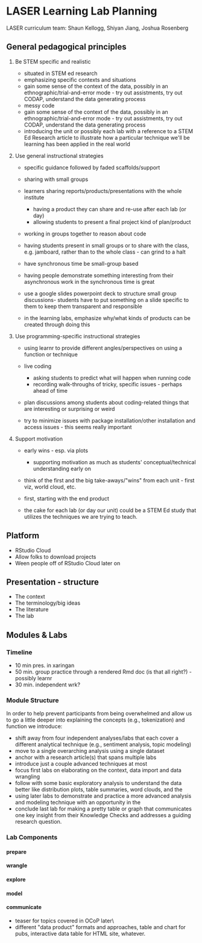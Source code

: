 # LASER Learning Lab Planning

LASER curriculum team: Shaun Kellogg, Shiyan Jiang, Joshua Rosenberg

## General pedagogical principles

1.  Be STEM specific and realistic

    -   situated in STEM ed research
    -   emphasizing specific contexts and situations
    -   gain some sense of the context of the data, possibly in an ethnographic/trial-and-error mode - try out assistments, try out CODAP, understand the data generating process
    -   messy code
    -   gain some sense of the context of the data, possibly in an ethnographic/trial-and-error mode - try out assistments, try out CODAP, understand the data generating process
    -   introducing the unit or possibly each lab with a reference to a STEM Ed Research article to illustrate how a particular technique we'll be learning has been applied in the real world

2.  Use general instructional strategies

    -   specific guidance followed by faded scaffolds/support

    -   sharing with small groups

    -   learners sharing reports/products/presentations with the whole institute

        -   having a product they can share and re-use after each lab (or day)
        -   allowing students to present a final project kind of plan/product

    -   working in groups together to reason about code

    -   having students present in small groups or to share with the class, e.g. jamboard, rather than to the whole class - can grind to a halt

    -   have synchronous time be small-group based

    -   having people demonstrate something interesting from their asynchronous work in the synchronous time is great

    -   use a google slides powerpoint deck to structure small group discussions- students have to put something on a slide specific to them to keep them transparent and responsible

    -   in the learning labs, emphasize why/what kinds of products can be created through doing this

3.  Use programming-specific instructional strategies

    -   using learnr to provide different angles/perspectives on using a function or technique

    -   live coding

        -   asking students to predict what will happen when running code
        -   recording walk-throughs of tricky, specific issues - perhaps ahead of time

    -   plan discussions among students about coding-related things that are interesting or surprising or weird

    -   try to minimize issues with package installation/other installation and access issues - this seems really important

4.  Support motivation

    - early wins - esp. via plots

      - supporting motivation as much as students' conceptual/technical understanding early on

    - think of the first and the big take-aways/"wins" from each unit - first viz, world cloud, etc.

    - first, starting with the end product

    - the cake for each lab (or day our unit) could be a STEM Ed study that utilizes the techniques we are trying to teach.

## Platform

-   RStudio Cloud
-   Allow folks to download projects
-   Ween people off of RStudio Cloud later on

## Presentation - structure

-   The context
-   The terminology/big ideas
-   The literature
-   The lab

## Modules & Labs

### Timeline

-   10 min pres. in xaringan
-   50 min. group practice through a rendered Rmd doc (is that all right?) - possibly learnr
-   30 min. independent wrk?

### Module Structure

In order to help prevent participants from being overwhelmed and allow us to go a little deeper into explaining the concepts (e.g., tokenization) and function we introduce:

-   shift away from four independent analyses/labs that each cover a different analytical technique (e.g., sentiment analysis, topic modeling)
-   move to a single overarching analysis using a single dataset
-   anchor with a research article(s) that spans multiple labs
-   introduce just a couple advanced techniques at most
-   focus first labs on elaborating on the context, data import and data wrangling
-   follow with some basic exploratory analysis to understand the data better like distribution plots, table summaries, word clouds, and the
-   using later labs to demonstrate and practice a more advanced analysis and modeling technique with an opportunity in the
-   conclude last lab for making a pretty table or graph that communicates one key insight from their Knowledge Checks and addresses a guiding research question.

### Lab Components

#### prepare

#### wrangle

#### explore

#### model

#### communicate

-   teaser for topics covered in OCoP later\
-   different "data product" formats and approaches, table and chart for pubs, interactive data table for HTML site, whatever.
